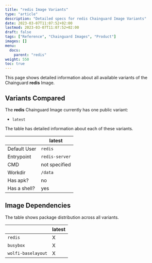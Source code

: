 ```yaml
---
title: "redis Image Variants"
type: "article"
description: "Detailed specs for redis Chainguard Image Variants"
date: 2023-03-07T11:07:52+02:00
lastmod: 2023-03-07T11:07:52+02:00
draft: false
tags: ["Reference", "Chainguard Images", "Product"]
images: []
menu:
  docs:
    parent: "redis"
weight: 550
toc: true
---
```


This page shows detailed information about all available variants of the Chainguard **redis** Image.

## Variants Compared
The **redis** Chainguard Image currently has one public variant: 

- `latest`

The table has detailed information about each of these variants.

|              | latest         |
|--------------|----------------|
| Default User | `redis`        |
| Entrypoint   | `redis-server` |
| CMD          | not specified  |
| Workdir      | `/data`        |
| Has apk?     | no             |
| Has a shell? | yes            |

## Image Dependencies
The table shows package distribution across all variants.

|                    | latest |
|--------------------|--------|
| `redis`            | X      |
| `busybox`          | X      |
| `wolfi-baselayout` | X      |

